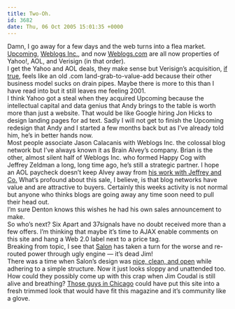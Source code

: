 ```yaml
---
title: Two-Oh.
id: 3682
date: Thu, 06 Oct 2005 15:01:35 +0000
---
```


Damn, I go away for a few days and the web turns into a flea market. [Upcoming](http://www.upcoming.org), [Weblogs Inc.](http://www.weblogsinc.com/), and now [Weblogs.com](http://www.weblogs.com/) are all now properties of Yahoo!, AOL, and Verisign (in that order).  
 I get the Yahoo and AOL deals, they make sense but Verisign’s acquisition, [if true](http://www.kottke.org/05/10/weblogscom-sold-to-verisign), feels like an old .com land-grab-to-value-add because their other business model sucks on drain pipes. Maybe there is more to this than I have read into but it still leaves me feeling 2001.  
 I think Yahoo got a steal when they acquired Upcoming because the intellectual capital and data genius that Andy brings to the table is worth more than just a website. That would be like Google hiring Jon Hicks to design landing pages for ad text. Sadly I will not get to finish the Upcoming redesign that Andy and I started a few months back but as I’ve already told him, he’s in better hands now.  
 Most people associate Jason Calacanis with Weblogs Inc. the colossal blog network but I’ve always known it as Brain Alvey’s company. Brian is the other, almost silent half of Weblogs Inc. who formed Happy Cog with Jeffrey Zeldman a long, long time ago, he’s still a strategic partner. I hope an AOL paycheck doesn’t keep Alvey away from [his work with Jeffrey and Co.](http://www.happycog.com/people/alvey/) What’s profound about this sale, I believe, is that blog networks have value and are attractive to buyers. Certainly this weeks activity is not normal but anyone who thinks blogs are going away any time soon need to pull their head out.  
 I’m sure Denton knows this wishes he had his own sales announcement to make.  
 So who’s next? Six Apart and 37signals have no doubt received more than a few offers. I’m thinking that maybe it’s time to <span class="caps">AJAX</span> enable comments on this site and hang a Web 2.0 label next to a price tag.  
 Breaking from topic, I see that [Salon](http://www.salon.com) has taken a turn for the worse and re-routed power through ugly engine — it’s dead Jim!  
 There was a time when Salon’s design was [nice, clean, and open](http://web.archive.org/web/20000307183848/http://www.salon.com/) while adhering to a simple structure. Now it just looks sloppy and unattended too. How could they possibly come up with this crap when Jim Coudal is still alive and breathing? [Those guys in Chicago](http://www.coudal.com) could have put this site into a fresh trimmed look that would have fit this magazine and it’s community like a glove.


